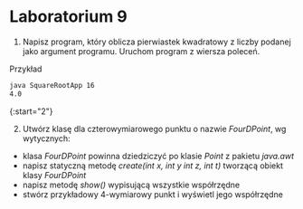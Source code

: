 # Laboratorium 9

1. Napisz program, który oblicza pierwiastek kwadratowy z liczby podanej jako argument programu. Uruchom program z wiersza poleceń.

Przykład

```bash
java SquareRootApp 16
4.0
```

{:start="2"}

2. Utwórz klasę dla czterowymiarowego punktu o nazwie *FourDPoint*, wg wytycznych:
- klasa *FourDPoint* powinna dziedziczyć po klasie *Point* z pakietu *java.awt*
- napisz statyczną metodę *create(int x, int y int z, int t)* tworzącą obiekt klasy *FourDPoint*
- napisz metodę *show()* wypisującą wszystkie współrzędne
- stwórz przykładowy 4-wymiarowy punkt i wyświetl jego współrzędne
 
